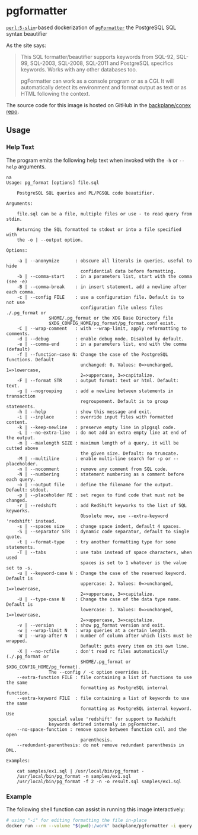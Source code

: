 # pgformatter

[`perl:5-slim`](https://hub.docker.com/_/perl)-based dockerization of [`pgFormatter`](https://github.com/darold/pgFormatter) the PostgreSQL SQL syntax beautifier

As the site says:

> This SQL formatter/beautifier supports keywords from SQL-92, SQL-99, SQL-2003, SQL-2008, SQL-2011 and PostgreSQL specifics keywords. Works with any other databases too.
>
> pgFormatter can work as a console program or as a CGI. It will automatically detect its environment and format output as text or as HTML following the context.

The source code for this image is hosted on GitHub in the [backplane/conex repo](https://github.com/backplane/conex/tree/main/pgformatter).

## Usage

### Help Text

The program emits the following help text when invoked with the `-h` or `--help` arguments.

```
na
Usage: pg_format [options] file.sql

    PostgreSQL SQL queries and PL/PGSQL code beautifier.

Arguments:

    file.sql can be a file, multiple files or use - to read query from stdin.

    Returning the SQL formatted to stdout or into a file specified with
    the -o | --output option.

Options:

    -a | --anonymize      : obscure all literals in queries, useful to hide
                            confidential data before formatting.
    -b | --comma-start    : in a parameters list, start with the comma (see -e)
    -B | --comma-break    : in insert statement, add a newline after each comma.
    -c | --config FILE    : use a configuration file. Default is to not use
                            configuration file unless files ./.pg_format or
			    $HOME/.pg_format or the XDG Base Directory file
			    $XDG_CONFIG_HOME/pg_format/pg_format.conf exist.
    -C | --wrap-comment   : with --wrap-limit, apply reformatting to comments.
    -d | --debug          : enable debug mode. Disabled by default.
    -e | --comma-end      : in a parameters list, end with the comma (default)
    -f | --function-case N: Change the case of the PostgreSQL functions. Default
                            unchanged: 0. Values: 0=>unchanged, 1=>lowercase,
                            2=>uppercase, 3=>capitalize.
    -F | --format STR     : output format: text or html. Default: text.
    -g | --nogrouping     : add a newline between statements in transaction
                            regroupement. Default is to group statements.
    -h | --help           : show this message and exit.
    -i | --inplace        : override input files with formatted content.
    -k | --keep-newline   : preserve empty line in plpgsql code.
    -L | --no-extra-line  : do not add an extra empty line at end of the output.
    -m | --maxlength SIZE : maximum length of a query, it will be cutted above
                            the given size. Default: no truncate.
    -M | --multiline      : enable multi-line search for -p or --placeholder.
    -n | --nocomment      : remove any comment from SQL code.
    -N | --numbering      : statement numbering as a comment before each query.
    -o | --output file    : define the filename for the output. Default: stdout.
    -p | --placeholder RE : set regex to find code that must not be changed.
    -r | --redshift       : add RedShift keyworks to the list of SQL keyworks.
                            Obsolete now, use --extra-keyword 'redshift' instead.
    -s | --spaces size    : change space indent, default 4 spaces.
    -S | --separator STR  : dynamic code separator, default to single quote.
    -t | --format-type    : try another formatting type for some statements.
    -T | --tabs           : use tabs instead of space characters, when used
                            spaces is set to 1 whatever is the value set to -s.
    -u | --keyword-case N : Change the case of the reserved keyword. Default is
                            uppercase: 2. Values: 0=>unchanged, 1=>lowercase,
                            2=>uppercase, 3=>capitalize.
    -U | --type-case N    : Change the case of the data type name. Default is
                            lowercase: 1. Values: 0=>unchanged, 1=>lowercase,
                            2=>uppercase, 3=>capitalize.
    -v | --version        : show pg_format version and exit.
    -w | --wrap-limit N   : wrap queries at a certain length.
    -W | --wrap-after N   : number of column after which lists must be wrapped.
                            Default: puts every item on its own line.
    -X | --no-rcfile      : don't read rc files automatically (./.pg_format or
                            $HOME/.pg_format or $XDG_CONFIG_HOME/pg_format).
			    The --config / -c option overrides it.
    --extra-function FILE : file containing a list of functions to use the same
                            formatting as PostgreSQL internal function.
    --extra-keyword FILE  : file containing a list of keywords to use the same
                            formatting as PostgreSQL internal keyword. Use
			    special value 'redshift' for support to Redshift
			    keywords defined internaly in pgFormatter.
    --no-space-function : remove space between function call and the open
                            parenthesis.
    --redundant-parenthesis: do not remove redundant parenthesis in DML.

Examples:

    cat samples/ex1.sql | /usr/local/bin/pg_format -
    /usr/local/bin/pg_format -n samples/ex1.sql
    /usr/local/bin/pg_format -f 2 -n -o result.sql samples/ex1.sql
```

### Example

The following shell function can assist in running this image interactively:

```sh
# using "-i" for editing formatting the file in-place
docker run --rm --volume "$(pwd):/work" backplane/pgformatter -i query.sql
```
